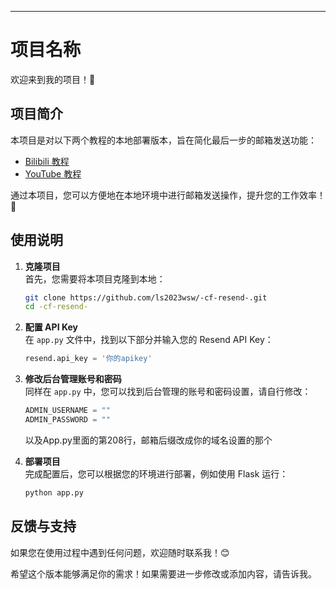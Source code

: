 
---

# 项目名称

欢迎来到我的项目！🎉

## 项目简介

本项目是对以下两个教程的本地部署版本，旨在简化最后一步的邮箱发送功能：

- [Bilibili 教程](https://www.bilibili.com/video/BV1H4421X7Wg)
- [YouTube 教程](https://www.youtube.com/watch?v=smWrAZq_2Fg)

通过本项目，您可以方便地在本地环境中进行邮箱发送操作，提升您的工作效率！🚀

## 使用说明

1. **克隆项目**  
   首先，您需要将本项目克隆到本地：
   ```bash
   git clone https://github.com/ls2023wsw/-cf-resend-.git
   cd -cf-resend-
   ```

2. **配置 API Key**  
   在 `app.py` 文件中，找到以下部分并输入您的 Resend API Key：
   ```python
   resend.api_key = '你的apikey'
   ```

3. **修改后台管理账号和密码**  
   同样在 `app.py` 中，您可以找到后台管理的账号和密码设置，请自行修改：
   ```python
   ADMIN_USERNAME = ""
   ADMIN_PASSWORD = ""
   ```
   以及App.py里面的第208行，邮箱后缀改成你的域名设置的那个

4. **部署项目**  
   完成配置后，您可以根据您的环境进行部署，例如使用 Flask 运行：
   ```bash
   python app.py
   ```

## 反馈与支持

如果您在使用过程中遇到任何问题，欢迎随时联系我！😊



希望这个版本能够满足你的需求！如果需要进一步修改或添加内容，请告诉我。
